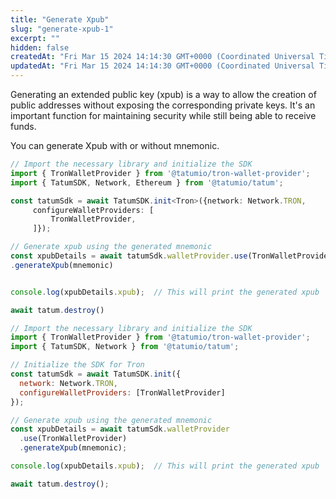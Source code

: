 ```yaml
---
title: "Generate Xpub"
slug: "generate-xpub-1"
excerpt: ""
hidden: false
createdAt: "Fri Mar 15 2024 14:14:30 GMT+0000 (Coordinated Universal Time)"
updatedAt: "Fri Mar 15 2024 14:14:30 GMT+0000 (Coordinated Universal Time)"
---
```

Generating an extended public key (xpub) is a way to allow the creation of public addresses without exposing the corresponding private keys. It's an important function for maintaining security while still being able to receive funds.

You can generate Xpub with or without mnemonic.

```typescript
// Import the necessary library and initialize the SDK
import { TronWalletProvider } from '@tatumio/tron-wallet-provider';
import { TatumSDK, Network, Ethereum } from '@tatumio/tatum';

const tatumSdk = await TatumSDK.init<Tron>({network: Network.TRON,
     configureWalletProviders: [
         TronWalletProvider,
     ]});

// Generate xpub using the generated mnemonic
const xpubDetails = await tatumSdk.walletProvider.use(TronWalletProvider)
.generateXpub(mnemonic)


console.log(xpubDetails.xpub);  // This will print the generated xpub

await tatum.destroy()
```
```javascript
// Import the necessary library and initialize the SDK
import { TronWalletProvider } from '@tatumio/tron-wallet-provider';
import { TatumSDK, Network } from '@tatumio/tatum';

// Initialize the SDK for Tron
const tatumSdk = await TatumSDK.init({
  network: Network.TRON,
  configureWalletProviders: [TronWalletProvider]
});

// Generate xpub using the generated mnemonic
const xpubDetails = await tatumSdk.walletProvider
  .use(TronWalletProvider)
  .generateXpub(mnemonic);

console.log(xpubDetails.xpub);  // This will print the generated xpub

await tatum.destroy();

```

